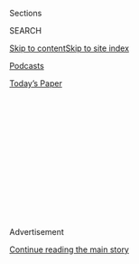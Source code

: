 <div id="app">

<div>

<div>

<div>

<div class="NYTAppHideMasthead css-1q2w90k e1suatyy0">

<div class="section css-ui9rw0 e1suatyy2">

<div class="css-eph4ug er09x8g0">

<div class="css-6n7j50">

</div>

<span class="css-1dv1kvn">Sections</span>

<div class="css-10488qs">

<span class="css-1dv1kvn">SEARCH</span>

</div>

[Skip to content](#site-content)[Skip to site
index](#site-index)

</div>

<div id="masthead-section-label" class="css-1wr3we4 eaxe0e00">

[Podcasts](https://www.nytimes.com/spotlight/podcasts)

</div>

<div class="css-10698na e1huz5gh0">

</div>

</div>

<div id="masthead-bar-one" class="section hasLinks css-15hmgas e1csuq9d3">

<div class="css-uqyvli e1csuq9d0">

</div>

<div class="css-1uqjmks e1csuq9d1">

</div>

<div class="css-9e9ivx">

[](https://myaccount.nytimes.com/auth/login?response_type=cookie&client_id=vi)

</div>

<div class="css-1bvtpon e1csuq9d2">

[Today’s
Paper](https://www.nytimes.com/section/todayspaper)

</div>

</div>

</div>

</div>

<div data-aria-hidden="false">

<div id="site-content" data-role="main">

<div>

<div class="css-1aor85t" style="opacity:0.000000001;z-index:-1;visibility:hidden">

<div class="css-1hqnpie">

<div class="css-epjblv">

<span class="css-17xtcya">[Podcasts](/spotlight/podcasts)</span><span class="css-x15j1o">|</span><span class="css-fwqvlz">Ziwe
May Destroy
Hamilton</span>

</div>

<div class="css-k008qs">

<div class="css-1iwv8en">

<span class="css-18z7m18"></span>

<div>

</div>

</div>

<span class="css-1n6z4y">https://nyti.ms/2OSCYee</span>

<div class="css-1705lsu">

<div class="css-4xjgmj">

<div class="css-4skfbu" data-role="toolbar" data-aria-label="Social Media Share buttons, Save button, and Comments Panel with current comment count" data-testid="share-tools">

  - 
  - 
  - 
  - 
    
    <div class="css-6n7j50">
    
    </div>

  - 

</div>

</div>

</div>

</div>

</div>

</div>

<div id="NYT_TOP_BANNER_REGION" class="css-13pd83m">

</div>

<div id="top-wrapper" class="css-1sy8kpn">

<div id="top-slug" class="css-l9onyx">

Advertisement

</div>

[Continue reading the main
story](#after-top)

<div class="ad top-wrapper" style="text-align:center;height:100%;display:block;min-height:250px">

<div id="top" class="place-ad" data-position="top" data-size-key="top">

</div>

</div>

<div id="after-top">

</div>

</div>

<div>

<div class="css-1g7y0i5 e1drnplw0">

<div class="css-1ceswkc e1drnplw1">

</div>

<div class="css-f2fzwx e1drnplw2">

<div data-aria-labelledby="modal-title" data-role="region">

<div id="modal-title" class="css-mln36k">

transcript

</div>

<div class="css-pbq7ev">

</div>

<span>Back to Still Processing</span>

<div class="css-f6lhej">

<div class="css-1ialerq">

<div class="css-1701swk">

bars

</div>

<div>

<div class="css-1t7yl1y">

0:00/38:10

</div>

<div class="css-og85jy">

\-38:10

</div>

</div>

</div>

</div>

<div class="css-15fbio0">

<div class="css-1p4nyns">

transcript

## Ziwe May Destroy Hamilton

### Hosted by Wesley Morris and Jenna Wortham. Produced by Hans Buetow.

#### Welcome to the Age of Discomfort

Thursday, July 23rd, 2020

</div>

  - wesley morris  
    We are rolling.

  - jenna wortham  
    I’m so ready. Yo, put me in the cabinet battle. I’m ready. We got
    things to discuss.

  - \[music\]

  - wesley morris  
    Well, we should talk about how you were blowing up my phone last
    night.

  - jenna wortham  
    OK, I’m starting this thing later than I planned because I watched
    the sunset, and I made dinner, and I’m already a little bit
    embarrassed. Who is this Negro in colonial get-up?

  - archived recording (leslie odom jr)  
    I’m the damn fool that shot him.

\[music - kindness, world restart\]

wesley morris

I’m Wesley Morris.

jenna wortham

And I’m Jenna Wortham. We are two culture writers for The New York
Times, and I decided to watch “Hamilton,” of course. I’ve successfully
blocked out so much around “Hamilton,” there’s a Hamilton-shaped hole in
my brain, and I’m fine with it. But Disney+ put the production on its
streaming service a few weeks ago. I felt like the internet was talking
about it. I didn’t know exactly what people were referencing. I had to
take the bait, and that’s what we did.

wesley morris

So I mean, let’s just talk about those texts you sent me and what you
saw.

jenna wortham

OK.

\[music\]

  - archived recording (chorus)  
    1, 2, 3, 4, 5, 6, 7, 8, 9.

wesley morris

Let’s go. Text number one, “Wait — ”

jenna wortham

Oh, god.

wesley morris

” — why are people clapping so much for George III?” Text number two,
“How did anyone watch this without a phone to Google shit?”

jenna wortham

Who is George III? I’m like, who —

wesley morris

(LAGUHS)

jenna wortham

— who dis? I was like, why are y’all so excited for this man? Who is
this man? What has he done or not done to us? I really was confused, and
so I had to pause. I had to look some things up.

wesley morris

(LAUGHS) Text number three, “June 2016, dot, dot, dot, those innocent
creatures.”

jenna wortham

It was a different time. It was a different time,

wesley morris

Text number five is just a parenthetical that is obviously a lie. ”(I
won’t do this all night. I promise. But I have to a little.)” Lies, damn
lies.

Number 12. All caps, “NO, OH, WHITE GLOVES.”

jenna wortham

Wesley, you’re forgetting the voice notes that I — I had to stop typing
and start sending you voice notes, because I was losing my ability to
type clearly.

  - jenna wortham  
    Sir, wait, this Thomas Jefferson dance, why didn’t we see this
    together in person? I would have died. I can’t believe you went to
    see this without me. I don’t forgive you. I don’t forgive you.

jenna wortham

I feel that so hard, I put that in our Slack this morning. I will never
forgive you for seeing this without me\! And then I got self-conscious
about sending you so many messages, so I — I reeled it in.

wesley morris

You don’t ever have to keep yourself self-conscious about sending
messages to me. Anyway, white gloves.

  - archived recording (daveed diggs)  
    So what did I miss?

jenna wortham

Yo, my G, it’s not just that Thomas Jefferson comes out and starts
shuckin’ and jivin’, played by Daveed Diggs, who is so incandescent in
this role, like lit from within.

  - archived recording (daveed diggs)  
    I guess I basically missed the late ‘80s. I traveled the wide, wide
    world and came back to this.

jenna wortham

But Thomas Jefferson’s back from France talking about, what did I miss
out here, doing this little kicky dance\! And then in the background,
all the dancers, who are Black and beautiful, have on white gloves. I
was like, Wesley, we already saw “Get Out.” We saw “Us” together. What
horror show is this? I was like, oh my god, why weren’t we in this
together? My hands would have been digging into your thighs, and I would
have been crying with tears. Like, what out of body transportation
experience is this? And everybody in the audience is going wild.

  - archived recording (daveed diggs)  
    What did I miss?

wesley morris

The first time I saw it, it was just mayhem in the audience.

jenna wortham

My god, I bet.

wesley morris

It was like the late summer of 2015. So I don’t know how long — the show
had barely been opened.

jenna wortham

It just had — yeah, it had just opened.

wesley morris

And it was like — I mean, I don’t even know what to say. It was just
electric. It was like after every song, people were losing their minds.
I think in 2015, the thing that was so exciting about “Hamilton” was its
mere existence. I mean, it wasn’t just white people who had taken out
their bowls and spoons and were ready to eat some, you know, non-white
people on Broadway. It was young, Black, and Latino people, who were
just dying to maybe be able to see this thing appear on a Broadway
stage. You definitely felt that something rare was happening. There was
a real belief, and it was symbolized by the Obamas and Marian Robinson
being in the White House together. And not just that, but you had Eric
Holder.

jenna wortham

Right.

wesley morris

This was about non-white people being in the government, right?

jenna wortham

Yes, yes, I understand. I can see that.

wesley morris

There is a real mirror between the presidential administration of 2015
and the goings-on in this new country being formed at the end of the
18th century.

jenna wortham

But, Wesley, I’m really curious to hear your perspective, too. Because
in my recollection, there were some academics who were coming out, and
there was definitely a little bit of discomfort around the way
“Hamilton” was treating history. And what does it mean to put Black
people into colonial get-up and also say, what does it mean to have
Thomas Jefferson played by a Black person, who’s talking around slavery
and not really about slavery, but all this wealth that it creates within
the play? What’s your sense?

wesley morris

Well, I mean, here’s what I would say. I’d say at the time, criticisms
began, and where they were most robust in 2015, were entirely — almost
entirely around the question of the depiction of the history. And what
the show was responsible for perpetuating or not addressing with respect
to Alexander “Hamilton,” and Thomas Jefferson, and Hercules Mulligan,
and Aaron Burr, and George Washington, and, and, and, and, and. These
were actual legitimate criticisms of Ron Chernow’s book, which came out
in 2004, and is the source material that Lin-Manuel Miranda used when he
was writing “Hamilton.” But those criticisms were very apparent during
the original run of the show. The thing was that there were a lot of
people who were like, shhhh —

jenna wortham

Yes, yes.

wesley morris

— just shh, shh, shh\!

jenna wortham

I remember this.

wesley morris

“Stop it, stop it\! We’ve got this nice thing, and you cannot take it
from us. Just stop it.”

jenna wortham

Right.

wesley morris

“He just got to Broadway, y’all. Just let him win his Tonys, and then we
will have this fight.”

jenna wortham

Have those conversations over there.

wesley morris

Yeah. But even in 2015, it was a little uncomfortable, sitting there
watching, knowing what you were watching in some ways, that you had
these white men being played by these non-white people.

jenna wortham

And frankly, “Hamilton” really pushes you to grapple with the idea that
the white gaze ain’t always the only gaze that can be problematic,
right? Like, Black people, brown people, other kinds of people can have
problematic gazes. But that’s not a conversation we were comfortable
having I would say five years ago. It’s a conversation we struggle with.
We still struggle with it.

wesley morris

Still struggling.

jenna wortham

Still struggling. I mean, a big part of that is what you were alluding
to earlier, right? Like, nobody wants to be the person coming after all
these successful Black and brown men. And it gets really complicated to
talk about how Black people can be anti-Black as well. Hello, Kanye?
We’re still starting to have that conversation. It’s not easy.

wesley morris

Yeah, yeah.

jenna wortham

Right?

wesley morris

Yeah, yeah, yeah.

jenna wortham

And that’s something that we really — we really don’t like talking
about.

wesley morris

Yup.

jenna wortham

At all.

wesley morris

Nope.

jenna wortham

Anyone who’s not, quote, the majority, so rarely gets these
opportunities. Like, it doesn’t feel right to poke holes in it or pull
the rug underneath them. But that’s where we’re at also right now.

wesley morris

So I think that what you’re identifying, though, is a major shift,
right?

jenna wortham

Mm-hmm.

wesley morris

There has been a shift in the culture between 2015 —

jenna wortham

Yes.

wesley morris

— and 2020. In 2015, our cultural priorities were really about being
seen. “I can’t believe that this person looks like me. I am so happy to
see a person who looks like me. Looks like me, looks like me, looks like
me.”

jenna wortham

Right, right, right.

wesley morris

I think during the Obama era, it was about being seen. And I think in
the Trump era, it is about being heard.

jenna wortham

Mm-hmm.

wesley morris

And in the same way that it was right on time in 2015, it is right on
time for 2020.

jenna wortham

I think the conversation in 2020 looks so different because the stakes
feel lower. “Hamilton’s” already had its success. There’s no way to dim
the star shine of “Hamilton” anymore. It had its run. People were
tweeting things like, it’s problematic to glorify Hamilton, Washington,
Jefferson, and Madison. People were tweeting, there is a total erasure
of slavery in this show. Given every single thing that’s happening right
now, are you really going to not say what you really think about
“Hamilton?” Is that where you draw the line? No, all bets are off. And
so I think “Hamilton” bears the brunt of that. And rightfully so.

wesley morris

These aren’t just any old white men, right? These are men whose statues
are in the middle of being defaced, torn down, debated about whether
they should have ever gone up in the first place. Like, what are we
honoring when we honor these men? And here is a show that essentially is
being peopled by the people who oppressed them, more or less. And I
think not only do we get to watch and celebrate this thing that on many
levels is fun, I think we also have to sit in the discomfort, if you
were a person who championed this thing five years ago, what it means to
sit in the discomfort now.

jenna wortham

Yes, yes.

wesley morris

And the discomfort of being made to see something that you just couldn’t
see before, not necessarily because you didn’t want to see it, but
because the time wasn’t right for you to see it, or no one had
sufficiently forced you to look at what you were enjoying so much.

jenna wortham

Mm-hmm.

wesley morris

But if we’re talking about reckonings and topplings, I think there is a
deeper part of that which entails us as people who listen, and read, and
watch, and visit, and attend, and write to think about our relationship
to some of these problems, too. I mean, I’m down for discomfort. I’m
down to not feel stable. Because we shouldn’t be right now. That’s not
what this moment is actually about.

\[music\]

wesley morris

Jenna.

jenna wortham

Yes.

wesley morris

I’m an American. I live with discomfort all the time.

jenna wortham

Mm.

wesley morris

I’m aware, for instance, that when I wake up in the morning, I have
awoken on somebody else’s land.

jenna wortham

Yes, in fact, the land of the Canarsie and the Munsee Lenape, which I
love this app called Native Land. You can plug into any address anywhere
in the world, and it will tell you who the original stewards of the land
are, and it really has been opening my eyes to just the hidden
indigeneity that’s all around us.

wesley morris

That is a great app.

jenna wortham

Mm-hmm.

wesley morris

And so I’m also aware that I am a traceable descendant of enslaved
people. And that leads into a pretty natural awareness of all kinds of
other things. Like, who is making my food? Who is growing the food? Who
is slaughtering the animals that I’m going to eat as a non-vegeterian,
you know? I just go through life assuming that there is discomfort out
there, and that it’s built into all aspects of living in the 21st
century. And I’m comfortable with that discomfort. And not the sort of
discomfort that a person like Robin DiAngelo is trying to get people to
feel. Robin DiAngelo is, of course, the author of the best selling again
book, “White Fragility.” I just find that project nauseating. It’s like
she is telling white people, “Don’t talk, shut up. Things are too racist
for you to speak, and you are the source of the racism. And you can’t
say anything about racism, either, because Black people will not like
you. They will not be able to handle it.” I don’t like her pitching
white people into that place of discomfort, because what she is offering
as discomfort for her white readership is really work for me and you.

jenna wortham

Absolutely.

wesley morris

Right? Also, I’m not getting a paycheck to do that work that she’s
setting me up to do. I don’t know about you.

jenna wortham

I mean, it’s one thing to sit in a realm of discomfort. Like a lot of my
talk therapy practice is rooted in this idea of what we do and don’t
face, and then the childhood roots behind that. And so there’s a lot of
discussion of sitting with the discomfort and looking at it, and being
willing to tangle with it, and then try to root out what are the
feelings, what are they masking, why do I feel so uncomfortable, and
then what am I going to do about it? There’s a type of, I think, passive
discomfort that you’re talking about versus something that is actually
quite an active, emotional, psychological, intellectual state.

wesley morris

I’m here for a little discomfort. I’m used to feeling uncomfortable. I’m
used to having discomfort induced in me.

jenna wortham

Yes.

wesley morris

And that is part of the pleasure of watching this show “Baited” that you
got me to watch, this show by Ziwe, Ziwe Fumudoh is the comedian who
goes by the first name Ziwe on the show, which is now an Instagram Live
experience between her and her white guests.

  - archived recording (ziwe fumudoh)  
    Hi.

  - archived recording (woman)  
    Hi.

  - archived recording (ziwe fumudoh)  
    How are you doing?

  - archived recording (woman)  
    Honestly, I’m really nervous.

  - archived recording (ziwe fumudoh)  
    You’re really nervous?

  - archived recording (woman)  
    Yeah.

  - archived recording (ziwe fumudoh)  
    On a scale of Black person minding their business in their house to
    Black person minding their business at the movie theater, how
    nervous are you?

  - archived recording (woman)  
    Like a zero. Like, cannot compute that. So it’s not registering on
    that scale for sure.

jenna wortham

It’s worth noting that this project of Ziwe’s has been going on for some
time. She had this show on YouTube, and then it transitioned to
Instagram Live. And historically, the types of people she brings on the
show are friends, other stand-up comedians, colleagues, who I think she
feels haven’t really thought out their relationship to their own
whiteness, or their relationship to identity, and the various
intersections of their identity. There’s a really hilarious convo, which
you can put in the show notes. She interviews a white cis gay male
colleague of hers, who keeps insisting that because he’s gay he
understands what it means to be marginalized. More recently on her
Instagram Lives, Ziwe’s been inviting white people onto the show who
have had some sort of embarrassingly public moment dealing with race. So
not just her immediate circle, but people who’ve so-called been canceled
via Twitter. So the, I guess author, social media scam artist Caroline
Calloway, and then Alison Roman, who is a chef, and a cookbook author,
and a columnist for The New York Times. And she just wants to get white
people who’ve had some sort of social media kerfuffle on the show. But
it seems like the kinds of people who say yes are the kinds of people
who feel like going on that show is doing the work.

  - archived recording (caroline calloway)  
    This is a really stressful time for Black people, and I’m really
    glad that you can have this emotional rest by having me on the show.

  - archived recording (ziwe fumudoh)  
    Totally. And when you say Black people, do you capitalize the B?

  - archived recording (caroline calloway)  
    Absolutely, because otherwise it’s a color.

  - archived recording (ziwe fumudoh)  
    Performative. Now, first question for you Caroline is, I saw — I
    watched your Cambridge Union interview today, and you said that,
    famously, you discovered racism in 2018. What were you doing for the
    first 25 years of your life?

jenna wortham

I don’t think Ziwe’s calling anybody a racist, but I think she’s
acknowledging that if you are a person, especially a white person and
you grew up in America, it is very difficult to unlearn the ways in
which you have been prioritized, and privileged, and given advantages,
and taught to think about your relationship to every other person in
this country, you know? And I think that’s what she’s trying to tease
out in some of those similarities in the way that her white friends, and
then the white people she encounters operate.

  - archived recording (ziwe fumudoh)  
    How many Black friends do you have, Alison Roman?

  - archived recording (alison roman)  
    Do you define friend like someone who would pick me up from the
    airport, or like people I follow or people that I know? Because I
    have like, I would say, four to five Black friends that would pick
    me up at the airport.

  - archived recording (ziwe fumudoh)  
    Four to five? You are the third person to say they have four to five
    Black friends in the last week to me. Caroline Callaway, Nick
    Ciarelli, and yourself.

  - archived recording (alison roman)  
    Oh.

  - archived recording (ziwe fumudoh)  
    That’s an interesting statistic.

  - archived recording (alison roman)  
    I actually didn’t see that part of them. I mean, yeah, in the grand
    total of actual friends I have that would pick me up at the airport
    is probably like 12 to 13.

jenna wortham

The joke becomes in the repetition that no one bothers to do their
research. When you start to watch all the ways in which these white
women mostly think they’re doing themselves a favor, right, by going on
Ziwe’s show. But then they’re all being — they’ve done no research.
They’re just popping in to say hey, and are totally unprepared and
totally disheveled. And just imagine if you or I showed up for any kind
of interview, or went on Anderson Cooper, and didn’t know who he was. Or
imagine going on Jimmy Fallon, and thinking it was Jimmy Kimmel, right?
It just starts to become in itself this larger arc of the way whiteness
is allowed to function. And when you start to interrogate the larger
questions about why these women continue to treat Ziwe this way, it’s
sinister. It’s “Get Out” Part 3.

wesley morris

And these aren’t like an obviously racist cop or Jeff Sessions. This is
the racism that regular people feel on a daily basis, right?

jenna wortham

Yes, yes.

wesley morris

This is the racism of social intimacy or social acquaintance, and how do
those people who practice that kind of ambient racism, institutional
racism, who benefit from it, how do they respond when asked, how many
Black authors have you read? How many Black people do you know?

  - archived recording (ziwe fumudoh)  
    Now, what do you qualitatively like about Black people?

  - archived recording (alison roman)  
    Qualitatively that —
    
    I mean, I can say what I like qualitatively about my Black friends,
    or you mean generally speaking?

  - archived recording (ziwe fumudoh)  
    However you interpret the question.

  - archived recording (alison roman)  
    Qualitatively, I love that their food almost always tastes better
    than mine.

  - archived recording (ziwe fumudoh)  
    OK, we’re gonna stop you right there.

  - archived recording (alison roman)  
    They’re way better dancers.

  - archived recording (ziwe fumudoh)  
    I’ll stop you right there.

  - archived recording (alison roman)  
    OK.

  - archived recording (ziwe fumudoh)  
    We’re gonna stop you — I’m doing you a favor (LAUGHS). OK?

wesley morris

But I would love — and part of the reason that I’m interested in this
project is because I would like to see it evolve into an actual
discourse and not a performance, right?

jenna wortham

Yes, absolutely. I think at the beginning of the Instagram Lives, what
was entertaining was, it almost started to feel like an exploration of a
kink, of like a humiliation, submissive, kind of B.D.S.M. role play.

wesley morris

Welcome to racism.

jenna wortham

Welcome to racism, right? It was really fascinating. I do think that
what’s fascinating about the “Baited” series is that even though white
people are the subject, they are completely not the center. They’re not
centered as a subject. It’s like the performance of it is to allow her
Black viewers, and I would say mostly Black women who are watching the
show, to really feel validated in some ways about all the
microaggressions, and the gaslighting, and the really uncomfortable
experiences that you’ve had. You have this duplicitousness of people who
are openly saying, yes, Black Lives Matter, support Black chefs, support
Black authors, but then can’t name them when they’re asked. That’s real.
You’re playing with this outward performance and how that performance
shows up in your personal politics. That’s really interesting.

  - archived recording (ziwe fumudoh)  
    Now, I saw on your Instagram that you are promoting Black authors
    like Wesley Lowery, who wrote “They Can’t Kill Us,” and “The New Jim
    Crow” by Michelle Alexander.

  - archived recording (caroline calloway)  
    Austin Channing. Let’s fucking go\!

  - archived recording (ziwe fumudoh)  
    Totally.

  - archived recording (caroline calloway)  
    Layla Safad (sic). Let’s go\!

  - archived recording (ziwe fumudoh)  
    Exactly. Now, you’re a vociferous reader. How many of these books
    have you read?

  - archived recording (caroline calloway)  
    Honestly, of the nine books that I recommended on my Instagram, I’ve
    read four.

  - archived recording (ziwe fumudoh)  
    Wow.

  - archived recording (caroline calloway)  
    But I’ve ordered the other five from Black book shops, so I would
    like my ally cookie now.

  - archived recording (ziwe fumudoh)  
    There are no cookies in this game.

jenna wortham

I think there’s something really profound about it happening on
Instagram as well, which is a space where so much of those performances
are also happening right now, and this feeling of fatigue around, stop
telling me my life matters, and tell me what you’re doing about it, and
what are we actually going to do about it besides talk about it? How
does what you share online show up in your offline life? And I think
there is this kind of —

wesley morris

That’s —

jenna wortham

It’s very conscious, and very in the air, and it’s also very
subconscious, too, because my discomfort in watching the show is not
about my relationship to race and to whiteness in the way of the guests,
right? But it’s about, what does it mean for me to be participating in
these types of evisceration. That’s what makes me uncomfortable. And I
really value that. I really value that. Because I’m not someone who
loves a pile-on. That’s not my Twitter M.O. or Instagram M.O., and yet
here I am, every Thursday at 8.

wesley morris

Yeah, yeah, yeah, yeah. So, Jenna, we’re talking about another form of
discomfort that’s different from the “Hamilton” discomfort of realizing
that a thing that you love has a lot of problems in it.

jenna wortham

Mm-hmm.

wesley morris

I mean, we’re talking about Ziwe Fumudoh’s project, but I’m also
thinking about “I May Destroy You,” this show that H.B.O. is putting on
from England. And it’s been conceived by and stars Michaela Coel, who is
an indescribably chameleonic performer, and a very astute observer of
human relationships and micro-everything.

jenna wortham

Yes.

wesley morris

Like micro-reactions, micro-emotions, micro-shifts in interpersonal
dynamics, the micro-shifts in time, and space, and memory. She’s so
smart about these small things that escape the notice of so many
creators. I mean, this show, which is essentially about what happens to
this woman who Michaela Coel is playing, her name is Arabella. And she
has been sexually assaulted more than one time. And you are trying to
figure out what happened to her.

  - archived recording (woman)  
    And the assault you recall?

  - archived recording (michaela coel)  
    The thing in my head?

  - archived recording (woman)  
    Yes.

  - archived recording (michaela coel)  
    Yeah, I wouldn’t — because now you’re calling it something that I
    never — I never said that.

  - archived recording (woman)  
    Do you see anyone else?

  - archived recording (michaela coel)  
    Where?

  - archived recording (woman)  
    In this memory.

  - archived recording (michaela coel)  
    You can’t call it a memory.

  - archived recording (woman)  
    OK, other than the man in the —

  - archived recording (michaela coel)  
    In my head. He may not even be real, because I’m the person that can
    actually see it, and I’m not sure, so I should probably pay
    attention to that.

wesley morris

And one of my favorite things about this show is that it manages to
feature discomfort working simultaneously on several different levels.

jenna wortham

Mm-hmm.

wesley morris

I’m thinking specifically about episode 6, which is essentially a
flashback episode. And all the main characters are younger versions of
themselves, and they’re being played by different actors, kids. And they
are in the middle of sleuthing an alleged sexual assault that’s occurred
among them. And they’re standing in the courtyard, the playground,
having this conversation about what they think happened or will happen
to one of them, while in the background there is a girl being beaten up.
She’s just being rolled on by these other kids, and none of these
characters in the foreground, these characters that we have been
watching for five previous episodes as adults, are noticing anything
happening behind them. They do not hear, notice, see anything happening
to this girl who’s on the ground.

jenna wortham

Who’s also Black.

wesley morris

Getting the — who’s also Black, getting the life kicked out of her. And
this search for justice in this one situation, meanwhile there is
actually something —

jenna wortham

Right, right.

wesley morris

— demonstrably something happening behind these kids, and they don’t
care about it at all. They don’t even see it.

jenna wortham

Yeah, the way that scene is working is, obviously it’s a metaphor, but
it’s a metaphor for the state of Black women in general all around the
world. We are at a moment where we’re witnessing collectively the way
the world will rally around the murder of George Floyd but not Breonna
Taylor, right? The way the world pays attention to what happens to cis
Black folks and not Black trans folks. I mean, there’s all of this
nuance that feels inconvenient and difficult to discuss, that that
episode is perfectly encapsulating by what’s happening in the foreground
and what’s happening in the background when it comes to side by side
assaults, and side by side attention, and side by side caretaking.

wesley morris

It’s just interesting that these things are coming from — are being told
by starring, driven by Black women. And like a group, by the way, that
has never been given its comedic due.

jenna wortham

Well, they’re all practicing comedians. These are all women who have
been working through storytelling in very different ways over a number
of years, and there’s just this really divine timing of all of these
timelines converging at the same time. You have all these entities
touching on the neglect of the condition of Black women around the
world, from all these different intersections. And the way it’s
surfacing right now, to tell this collective, untold really gruesome
story about even while we’re in a global reckoning around racism, that
misogyny still exists. I mean, it’s really fascinating. But like
anything else worth reckoning with in this country, it’s in plain sight.
You just have to be willing to look. No one’s going to spell it out for
you.

wesley morris

I think that is one of the things about culture in this moment is that
we’ve been doing it wrong all this time. We’ve been looking for biopics
and stories about American heroes.

jenna wortham

Right.

wesley morris

We have never really focused on actual Black life in this country.

jenna wortham

Oof. Go ahead.

wesley morris

Never really focused on it. It’s always people you would put on a
pedestal, which is great. But I’m more interested in the people who
would go stand in front of the pedestals and go look at these Harriet
Tubmans, or Sojourner Truths, and Martin Luther Kings, and John Lewises.
That’s what I want to see. We just had a conversation last week about
the exploitation of Aunt Jemima, her creation, proliferation, none of
the women who played her had any control over how her image was used,
how their images were used in the world. And this, to me, seems like a
new frontier, where these women have been the face of a particular kind
of either entertainment, or comfort, or servitude, are now not
interested in serving anybody but themselves.

jenna wortham

Yes.

wesley morris

That’s never happened before in mass entertainment. I mean, in
literature there’s a long history of it, but never anywhere else, with
respect to TV and movies. And I can’t believe that in this moment right
now, when we are talking about Black life mattering and statues, that we
have very little examples of Black life as it is actually lived by
particularly Black women, you have these shows that are really
interested in the psychologies and states of mind of Black women. And
the thing that I’m realizing in this moment is that the harder work, the
more uncomfortable work to be done is to start looking at the discomfort
in your own home, not the people who live next door. And I feel like
that’s what’s happening with “Hamilton,” with this reexamination of
what’s happening with “Hamilton” now versus what was happening in 2015
and ‘16. Like, we were happy to have a nice house in the neighborhood.
I’m not going to sit here and interrogate that. But thinking about
what is happening in your own house for Michaela Coel and to some extent
with Ziwe, there is this interest in and a willingness to confront the
idea that our problems are not entirely to do with white people.
Sometimes they’re just human problems that have to do with us, each
other. And we’ve been focused on the neighbors, and I’ve been finding it
really, really thrilling to watch art by people who are focused on the
house, their own house.

jenna wortham

Mm.

wesley morris

And the power of that work is that it is not about making anybody feel
good or feel comfortable. It’s about destabilizing us enough so that we
can sit with what we couldn’t previously see, or what we had denied, to
sit with the actual discomfort of if not our behavior, then the behavior
around us, our choices around us that we just sort of — just kind of
ignored. It’s destabilizing. And I appreciate, admire, and would love
more of that destabilization. Because it’s about changing things and
shaking them up. And so I don’t know, like where — what do we do with
this discomfort, right? We can’t sit in it forever the way the white
fragilicist would want us to.

jenna wortham

OK, but that white fragilicist, which I love that phrase, aside, why
not? These are issues that we have spent centuries mired in, and we’ve
only spent about half that time with the freedom to actually start to
process it or do anything with it. I mean, it is not an understatement
to say that most people right now are really concerned with the basic
tenants of survival. And so even having the luxury to start to grapple
with what is so uncomfortable in these spaces, and within our own
communities and the way we focus on some things and avert our eyes from
others, like the scene you point out in “I May Destroy You,” I mean,
these are not easy issues. And the process to face them is not going to
be easy, either. My therapist is really an advocate of trying to think
through why some things feel intolerable, why some things feel
insurmountable. And when you avoid something, that is a huge red flag
that you need to pay attention to it. And so I think being able to
tolerate the discomfort, even noticing it is actually the first step to
changing it. I like the discomfort. I mean, I really enjoyed the
discomfort of 2 and 1/2 hours of “Hamilton.” OK, I fast forwarded
through some of it, I’m not going to lie. But I enjoyed really tangling
with why I felt so uncomfortable. And the reason it was exciting is
because I had the tools, and I had the language to really talk to
myself, I guess, about it, and then come and talk to you about it.
Because I want to think about why I feel uncomfortable when a group of
young Black kids are ignoring someone getting beaten up behind them,
even as they’re trying exonerate someone else. Why do I feel weird when
I’m watching Ziwe basically roast white people over the internet’s fire?
That’s the work. That is actually the work that ends up getting us
somewhere different.

\[music - kindness, world restart\]

wesley morris

That’s our show. And the reason I sound sad to say that is because we’re
taking time. We’re taking some time. We don’t really know how long. It
won’t be like before, though, where it’s like we’re gone for a year and
nobody knows where we went. Anyway, as usual, “Still Processing” is a
product of The New York Times.

jenna wortham

It was recorded safely and remotely in our living rooms.

wesley morris

I don’t know about safely, but definitely remotely. (LAUGHS)

jenna wortham

What is going on today over there?

wesley morris

I mean, I had to turn the A.C. off. Hans Buetow as always is our
producer.

jenna wortham

Our editors are Sarah Sarasohn, Sasha Weiss, Wendy Dorr, and Lisa Tobin.

wesley morris

Our engineer is Jake Gorski.

jenna wortham

Our theme music is by Kindness. It is called “World Restart” from the
album “Otherness.”

wesley morris

And you can find all our other old episodes and everything else we’ve
ever done in our whole lives, except — just old episodes, at
nytimes.com/stillprocessing.

jenna wortham

See you soon. Bye.

wesley morris

But not soon enough, you guys, though really, honestly. I’m sad, Jenna.

jenna wortham

It’s OK, baby. Come over and barbecue. It’ll be all right. Bring your
mask.

wesley morris

Oh, yeah. I’ll bring a mask and barbecue. That’s
right.

</div>

</div>

</div>

</div>

<div style="position:absolute;width:0;height:0;visibility:hidden;display:none">

</div>

<div style="width:100%">

<div class="css-18qqsen e1eullfg0" style="background-image:url(https://static01.nyt.com/images/2019/09/15/podcasts/still-processing-album-art-2/still-processing-album-art-2-videoFifteenBySeven2610-v2.png)">

<div class="css-1hmsypo e1eullfg2">

<div class="css-131hid3 e1eullfg3">

<div class="css-1uhi299 e1eullfg1">

</div>

<div class="css-1tloyb6">

<div class="css-1kltdsh ehra6vc0">

[<span class="css-1f76qa2">![Still Processing
logo](https://static01.nyt.com/images/2019/09/15/podcasts/still-processing-album-art-2/still-processing-album-art-2-square320.jpg)<span>Still
Processing</span></span>](https://www.nytimes.com/column/still-processing-podcast)<span class="css-1lhttlg ehra6vc1"><span class="css-sj5ozi ehra6vc2">Subscribe:</span></span>

  - [Apple Podcasts](https://itunes.apple.com/us/podcast/id1151436460)
  - [Google
    Podcasts](https://www.google.com/podcasts?feed=aHR0cHM6Ly9yc3MuYXJ0MTkuY29tL255dC1zdGlsbC1wcm9jZXNzaW5n)

</div>

</div>

<div class="css-1r0dpua e1eullfg4">

<div class="css-1gu519p edye5kn0">

<div>

# Ziwe May Destroy Hamilton

## Welcome to the Age of Discomfort

</div>

<span class="css-lsnb14 edye5kn4">Hosted by Wesley Morris and Jenna
Wortham. Produced by Hans Buetow.</span>

<div class="css-1vd84sn">

<span class="css-16bt4xd">Transcript</span>

</div>

</div>

<div class="css-1g7y0i5 e1drnplw0">

<div class="css-1ceswkc e1drnplw1">

</div>

<div class="css-f2fzwx e1drnplw2">

<div data-aria-labelledby="modal-title" data-role="region">

<div id="modal-title" class="css-mln36k">

transcript

</div>

<div class="css-pbq7ev">

</div>

<span>Back to Still Processing</span>

<div class="css-f6lhej">

<div class="css-1ialerq">

<div class="css-1701swk">

bars

</div>

<div>

<div class="css-1t7yl1y">

0:00/38:10

</div>

<div class="css-og85jy">

\-0:00

</div>

</div>

</div>

</div>

<div class="css-15fbio0">

<div class="css-1p4nyns">

transcript

## Ziwe May Destroy Hamilton

### Hosted by Wesley Morris and Jenna Wortham. Produced by Hans Buetow.

#### Welcome to the Age of Discomfort

Thursday, July 23rd, 2020

</div>

  - wesley morris  
    We are rolling.

  - jenna wortham  
    I’m so ready. Yo, put me in the cabinet battle. I’m ready. We got
    things to discuss.

  - \[music\]

  - wesley morris  
    Well, we should talk about how you were blowing up my phone last
    night.

  - jenna wortham  
    OK, I’m starting this thing later than I planned because I watched
    the sunset, and I made dinner, and I’m already a little bit
    embarrassed. Who is this Negro in colonial get-up?

  - archived recording (leslie odom jr)  
    I’m the damn fool that shot him.

\[music - kindness, world restart\]

wesley morris

I’m Wesley Morris.

jenna wortham

And I’m Jenna Wortham. We are two culture writers for The New York
Times, and I decided to watch “Hamilton,” of course. I’ve successfully
blocked out so much around “Hamilton,” there’s a Hamilton-shaped hole in
my brain, and I’m fine with it. But Disney+ put the production on its
streaming service a few weeks ago. I felt like the internet was talking
about it. I didn’t know exactly what people were referencing. I had to
take the bait, and that’s what we did.

wesley morris

So I mean, let’s just talk about those texts you sent me and what you
saw.

jenna wortham

OK.

\[music\]

  - archived recording (chorus)  
    1, 2, 3, 4, 5, 6, 7, 8, 9.

wesley morris

Let’s go. Text number one, “Wait — ”

jenna wortham

Oh, god.

wesley morris

” — why are people clapping so much for George III?” Text number two,
“How did anyone watch this without a phone to Google shit?”

jenna wortham

Who is George III? I’m like, who —

wesley morris

(LAGUHS)

jenna wortham

— who dis? I was like, why are y’all so excited for this man? Who is
this man? What has he done or not done to us? I really was confused, and
so I had to pause. I had to look some things up.

wesley morris

(LAUGHS) Text number three, “June 2016, dot, dot, dot, those innocent
creatures.”

jenna wortham

It was a different time. It was a different time,

wesley morris

Text number five is just a parenthetical that is obviously a lie. ”(I
won’t do this all night. I promise. But I have to a little.)” Lies, damn
lies.

Number 12. All caps, “NO, OH, WHITE GLOVES.”

jenna wortham

Wesley, you’re forgetting the voice notes that I — I had to stop typing
and start sending you voice notes, because I was losing my ability to
type clearly.

  - jenna wortham  
    Sir, wait, this Thomas Jefferson dance, why didn’t we see this
    together in person? I would have died. I can’t believe you went to
    see this without me. I don’t forgive you. I don’t forgive you.

jenna wortham

I feel that so hard, I put that in our Slack this morning. I will never
forgive you for seeing this without me\! And then I got self-conscious
about sending you so many messages, so I — I reeled it in.

wesley morris

You don’t ever have to keep yourself self-conscious about sending
messages to me. Anyway, white gloves.

  - archived recording (daveed diggs)  
    So what did I miss?

jenna wortham

Yo, my G, it’s not just that Thomas Jefferson comes out and starts
shuckin’ and jivin’, played by Daveed Diggs, who is so incandescent in
this role, like lit from within.

  - archived recording (daveed diggs)  
    I guess I basically missed the late ‘80s. I traveled the wide, wide
    world and came back to this.

jenna wortham

But Thomas Jefferson’s back from France talking about, what did I miss
out here, doing this little kicky dance\! And then in the background,
all the dancers, who are Black and beautiful, have on white gloves. I
was like, Wesley, we already saw “Get Out.” We saw “Us” together. What
horror show is this? I was like, oh my god, why weren’t we in this
together? My hands would have been digging into your thighs, and I would
have been crying with tears. Like, what out of body transportation
experience is this? And everybody in the audience is going wild.

  - archived recording (daveed diggs)  
    What did I miss?

wesley morris

The first time I saw it, it was just mayhem in the audience.

jenna wortham

My god, I bet.

wesley morris

It was like the late summer of 2015. So I don’t know how long — the show
had barely been opened.

jenna wortham

It just had — yeah, it had just opened.

wesley morris

And it was like — I mean, I don’t even know what to say. It was just
electric. It was like after every song, people were losing their minds.
I think in 2015, the thing that was so exciting about “Hamilton” was its
mere existence. I mean, it wasn’t just white people who had taken out
their bowls and spoons and were ready to eat some, you know, non-white
people on Broadway. It was young, Black, and Latino people, who were
just dying to maybe be able to see this thing appear on a Broadway
stage. You definitely felt that something rare was happening. There was
a real belief, and it was symbolized by the Obamas and Marian Robinson
being in the White House together. And not just that, but you had Eric
Holder.

jenna wortham

Right.

wesley morris

This was about non-white people being in the government, right?

jenna wortham

Yes, yes, I understand. I can see that.

wesley morris

There is a real mirror between the presidential administration of 2015
and the goings-on in this new country being formed at the end of the
18th century.

jenna wortham

But, Wesley, I’m really curious to hear your perspective, too. Because
in my recollection, there were some academics who were coming out, and
there was definitely a little bit of discomfort around the way
“Hamilton” was treating history. And what does it mean to put Black
people into colonial get-up and also say, what does it mean to have
Thomas Jefferson played by a Black person, who’s talking around slavery
and not really about slavery, but all this wealth that it creates within
the play? What’s your sense?

wesley morris

Well, I mean, here’s what I would say. I’d say at the time, criticisms
began, and where they were most robust in 2015, were entirely — almost
entirely around the question of the depiction of the history. And what
the show was responsible for perpetuating or not addressing with respect
to Alexander “Hamilton,” and Thomas Jefferson, and Hercules Mulligan,
and Aaron Burr, and George Washington, and, and, and, and, and. These
were actual legitimate criticisms of Ron Chernow’s book, which came out
in 2004, and is the source material that Lin-Manuel Miranda used when he
was writing “Hamilton.” But those criticisms were very apparent during
the original run of the show. The thing was that there were a lot of
people who were like, shhhh —

jenna wortham

Yes, yes.

wesley morris

— just shh, shh, shh\!

jenna wortham

I remember this.

wesley morris

“Stop it, stop it\! We’ve got this nice thing, and you cannot take it
from us. Just stop it.”

jenna wortham

Right.

wesley morris

“He just got to Broadway, y’all. Just let him win his Tonys, and then we
will have this fight.”

jenna wortham

Have those conversations over there.

wesley morris

Yeah. But even in 2015, it was a little uncomfortable, sitting there
watching, knowing what you were watching in some ways, that you had
these white men being played by these non-white people.

jenna wortham

And frankly, “Hamilton” really pushes you to grapple with the idea that
the white gaze ain’t always the only gaze that can be problematic,
right? Like, Black people, brown people, other kinds of people can have
problematic gazes. But that’s not a conversation we were comfortable
having I would say five years ago. It’s a conversation we struggle with.
We still struggle with it.

wesley morris

Still struggling.

jenna wortham

Still struggling. I mean, a big part of that is what you were alluding
to earlier, right? Like, nobody wants to be the person coming after all
these successful Black and brown men. And it gets really complicated to
talk about how Black people can be anti-Black as well. Hello, Kanye?
We’re still starting to have that conversation. It’s not easy.

wesley morris

Yeah, yeah.

jenna wortham

Right?

wesley morris

Yeah, yeah, yeah.

jenna wortham

And that’s something that we really — we really don’t like talking
about.

wesley morris

Yup.

jenna wortham

At all.

wesley morris

Nope.

jenna wortham

Anyone who’s not, quote, the majority, so rarely gets these
opportunities. Like, it doesn’t feel right to poke holes in it or pull
the rug underneath them. But that’s where we’re at also right now.

wesley morris

So I think that what you’re identifying, though, is a major shift,
right?

jenna wortham

Mm-hmm.

wesley morris

There has been a shift in the culture between 2015 —

jenna wortham

Yes.

wesley morris

— and 2020. In 2015, our cultural priorities were really about being
seen. “I can’t believe that this person looks like me. I am so happy to
see a person who looks like me. Looks like me, looks like me, looks like
me.”

jenna wortham

Right, right, right.

wesley morris

I think during the Obama era, it was about being seen. And I think in
the Trump era, it is about being heard.

jenna wortham

Mm-hmm.

wesley morris

And in the same way that it was right on time in 2015, it is right on
time for 2020.

jenna wortham

I think the conversation in 2020 looks so different because the stakes
feel lower. “Hamilton’s” already had its success. There’s no way to dim
the star shine of “Hamilton” anymore. It had its run. People were
tweeting things like, it’s problematic to glorify Hamilton, Washington,
Jefferson, and Madison. People were tweeting, there is a total erasure
of slavery in this show. Given every single thing that’s happening right
now, are you really going to not say what you really think about
“Hamilton?” Is that where you draw the line? No, all bets are off. And
so I think “Hamilton” bears the brunt of that. And rightfully so.

wesley morris

These aren’t just any old white men, right? These are men whose statues
are in the middle of being defaced, torn down, debated about whether
they should have ever gone up in the first place. Like, what are we
honoring when we honor these men? And here is a show that essentially is
being peopled by the people who oppressed them, more or less. And I
think not only do we get to watch and celebrate this thing that on many
levels is fun, I think we also have to sit in the discomfort, if you
were a person who championed this thing five years ago, what it means to
sit in the discomfort now.

jenna wortham

Yes, yes.

wesley morris

And the discomfort of being made to see something that you just couldn’t
see before, not necessarily because you didn’t want to see it, but
because the time wasn’t right for you to see it, or no one had
sufficiently forced you to look at what you were enjoying so much.

jenna wortham

Mm-hmm.

wesley morris

But if we’re talking about reckonings and topplings, I think there is a
deeper part of that which entails us as people who listen, and read, and
watch, and visit, and attend, and write to think about our relationship
to some of these problems, too. I mean, I’m down for discomfort. I’m
down to not feel stable. Because we shouldn’t be right now. That’s not
what this moment is actually about.

\[music\]

wesley morris

Jenna.

jenna wortham

Yes.

wesley morris

I’m an American. I live with discomfort all the time.

jenna wortham

Mm.

wesley morris

I’m aware, for instance, that when I wake up in the morning, I have
awoken on somebody else’s land.

jenna wortham

Yes, in fact, the land of the Canarsie and the Munsee Lenape, which I
love this app called Native Land. You can plug into any address anywhere
in the world, and it will tell you who the original stewards of the land
are, and it really has been opening my eyes to just the hidden
indigeneity that’s all around us.

wesley morris

That is a great app.

jenna wortham

Mm-hmm.

wesley morris

And so I’m also aware that I am a traceable descendant of enslaved
people. And that leads into a pretty natural awareness of all kinds of
other things. Like, who is making my food? Who is growing the food? Who
is slaughtering the animals that I’m going to eat as a non-vegeterian,
you know? I just go through life assuming that there is discomfort out
there, and that it’s built into all aspects of living in the 21st
century. And I’m comfortable with that discomfort. And not the sort of
discomfort that a person like Robin DiAngelo is trying to get people to
feel. Robin DiAngelo is, of course, the author of the best selling again
book, “White Fragility.” I just find that project nauseating. It’s like
she is telling white people, “Don’t talk, shut up. Things are too racist
for you to speak, and you are the source of the racism. And you can’t
say anything about racism, either, because Black people will not like
you. They will not be able to handle it.” I don’t like her pitching
white people into that place of discomfort, because what she is offering
as discomfort for her white readership is really work for me and you.

jenna wortham

Absolutely.

wesley morris

Right? Also, I’m not getting a paycheck to do that work that she’s
setting me up to do. I don’t know about you.

jenna wortham

I mean, it’s one thing to sit in a realm of discomfort. Like a lot of my
talk therapy practice is rooted in this idea of what we do and don’t
face, and then the childhood roots behind that. And so there’s a lot of
discussion of sitting with the discomfort and looking at it, and being
willing to tangle with it, and then try to root out what are the
feelings, what are they masking, why do I feel so uncomfortable, and
then what am I going to do about it? There’s a type of, I think, passive
discomfort that you’re talking about versus something that is actually
quite an active, emotional, psychological, intellectual state.

wesley morris

I’m here for a little discomfort. I’m used to feeling uncomfortable. I’m
used to having discomfort induced in me.

jenna wortham

Yes.

wesley morris

And that is part of the pleasure of watching this show “Baited” that you
got me to watch, this show by Ziwe, Ziwe Fumudoh is the comedian who
goes by the first name Ziwe on the show, which is now an Instagram Live
experience between her and her white guests.

  - archived recording (ziwe fumudoh)  
    Hi.

  - archived recording (woman)  
    Hi.

  - archived recording (ziwe fumudoh)  
    How are you doing?

  - archived recording (woman)  
    Honestly, I’m really nervous.

  - archived recording (ziwe fumudoh)  
    You’re really nervous?

  - archived recording (woman)  
    Yeah.

  - archived recording (ziwe fumudoh)  
    On a scale of Black person minding their business in their house to
    Black person minding their business at the movie theater, how
    nervous are you?

  - archived recording (woman)  
    Like a zero. Like, cannot compute that. So it’s not registering on
    that scale for sure.

jenna wortham

It’s worth noting that this project of Ziwe’s has been going on for some
time. She had this show on YouTube, and then it transitioned to
Instagram Live. And historically, the types of people she brings on the
show are friends, other stand-up comedians, colleagues, who I think she
feels haven’t really thought out their relationship to their own
whiteness, or their relationship to identity, and the various
intersections of their identity. There’s a really hilarious convo, which
you can put in the show notes. She interviews a white cis gay male
colleague of hers, who keeps insisting that because he’s gay he
understands what it means to be marginalized. More recently on her
Instagram Lives, Ziwe’s been inviting white people onto the show who
have had some sort of embarrassingly public moment dealing with race. So
not just her immediate circle, but people who’ve so-called been canceled
via Twitter. So the, I guess author, social media scam artist Caroline
Calloway, and then Alison Roman, who is a chef, and a cookbook author,
and a columnist for The New York Times. And she just wants to get white
people who’ve had some sort of social media kerfuffle on the show. But
it seems like the kinds of people who say yes are the kinds of people
who feel like going on that show is doing the work.

  - archived recording (caroline calloway)  
    This is a really stressful time for Black people, and I’m really
    glad that you can have this emotional rest by having me on the show.

  - archived recording (ziwe fumudoh)  
    Totally. And when you say Black people, do you capitalize the B?

  - archived recording (caroline calloway)  
    Absolutely, because otherwise it’s a color.

  - archived recording (ziwe fumudoh)  
    Performative. Now, first question for you Caroline is, I saw — I
    watched your Cambridge Union interview today, and you said that,
    famously, you discovered racism in 2018. What were you doing for the
    first 25 years of your life?

jenna wortham

I don’t think Ziwe’s calling anybody a racist, but I think she’s
acknowledging that if you are a person, especially a white person and
you grew up in America, it is very difficult to unlearn the ways in
which you have been prioritized, and privileged, and given advantages,
and taught to think about your relationship to every other person in
this country, you know? And I think that’s what she’s trying to tease
out in some of those similarities in the way that her white friends, and
then the white people she encounters operate.

  - archived recording (ziwe fumudoh)  
    How many Black friends do you have, Alison Roman?

  - archived recording (alison roman)  
    Do you define friend like someone who would pick me up from the
    airport, or like people I follow or people that I know? Because I
    have like, I would say, four to five Black friends that would pick
    me up at the airport.

  - archived recording (ziwe fumudoh)  
    Four to five? You are the third person to say they have four to five
    Black friends in the last week to me. Caroline Callaway, Nick
    Ciarelli, and yourself.

  - archived recording (alison roman)  
    Oh.

  - archived recording (ziwe fumudoh)  
    That’s an interesting statistic.

  - archived recording (alison roman)  
    I actually didn’t see that part of them. I mean, yeah, in the grand
    total of actual friends I have that would pick me up at the airport
    is probably like 12 to 13.

jenna wortham

The joke becomes in the repetition that no one bothers to do their
research. When you start to watch all the ways in which these white
women mostly think they’re doing themselves a favor, right, by going on
Ziwe’s show. But then they’re all being — they’ve done no research.
They’re just popping in to say hey, and are totally unprepared and
totally disheveled. And just imagine if you or I showed up for any kind
of interview, or went on Anderson Cooper, and didn’t know who he was. Or
imagine going on Jimmy Fallon, and thinking it was Jimmy Kimmel, right?
It just starts to become in itself this larger arc of the way whiteness
is allowed to function. And when you start to interrogate the larger
questions about why these women continue to treat Ziwe this way, it’s
sinister. It’s “Get Out” Part 3.

wesley morris

And these aren’t like an obviously racist cop or Jeff Sessions. This is
the racism that regular people feel on a daily basis, right?

jenna wortham

Yes, yes.

wesley morris

This is the racism of social intimacy or social acquaintance, and how do
those people who practice that kind of ambient racism, institutional
racism, who benefit from it, how do they respond when asked, how many
Black authors have you read? How many Black people do you know?

  - archived recording (ziwe fumudoh)  
    Now, what do you qualitatively like about Black people?

  - archived recording (alison roman)  
    Qualitatively that —
    
    I mean, I can say what I like qualitatively about my Black friends,
    or you mean generally speaking?

  - archived recording (ziwe fumudoh)  
    However you interpret the question.

  - archived recording (alison roman)  
    Qualitatively, I love that their food almost always tastes better
    than mine.

  - archived recording (ziwe fumudoh)  
    OK, we’re gonna stop you right there.

  - archived recording (alison roman)  
    They’re way better dancers.

  - archived recording (ziwe fumudoh)  
    I’ll stop you right there.

  - archived recording (alison roman)  
    OK.

  - archived recording (ziwe fumudoh)  
    We’re gonna stop you — I’m doing you a favor (LAUGHS). OK?

wesley morris

But I would love — and part of the reason that I’m interested in this
project is because I would like to see it evolve into an actual
discourse and not a performance, right?

jenna wortham

Yes, absolutely. I think at the beginning of the Instagram Lives, what
was entertaining was, it almost started to feel like an exploration of a
kink, of like a humiliation, submissive, kind of B.D.S.M. role play.

wesley morris

Welcome to racism.

jenna wortham

Welcome to racism, right? It was really fascinating. I do think that
what’s fascinating about the “Baited” series is that even though white
people are the subject, they are completely not the center. They’re not
centered as a subject. It’s like the performance of it is to allow her
Black viewers, and I would say mostly Black women who are watching the
show, to really feel validated in some ways about all the
microaggressions, and the gaslighting, and the really uncomfortable
experiences that you’ve had. You have this duplicitousness of people who
are openly saying, yes, Black Lives Matter, support Black chefs, support
Black authors, but then can’t name them when they’re asked. That’s real.
You’re playing with this outward performance and how that performance
shows up in your personal politics. That’s really interesting.

  - archived recording (ziwe fumudoh)  
    Now, I saw on your Instagram that you are promoting Black authors
    like Wesley Lowery, who wrote “They Can’t Kill Us,” and “The New Jim
    Crow” by Michelle Alexander.

  - archived recording (caroline calloway)  
    Austin Channing. Let’s fucking go\!

  - archived recording (ziwe fumudoh)  
    Totally.

  - archived recording (caroline calloway)  
    Layla Safad (sic). Let’s go\!

  - archived recording (ziwe fumudoh)  
    Exactly. Now, you’re a vociferous reader. How many of these books
    have you read?

  - archived recording (caroline calloway)  
    Honestly, of the nine books that I recommended on my Instagram, I’ve
    read four.

  - archived recording (ziwe fumudoh)  
    Wow.

  - archived recording (caroline calloway)  
    But I’ve ordered the other five from Black book shops, so I would
    like my ally cookie now.

  - archived recording (ziwe fumudoh)  
    There are no cookies in this game.

jenna wortham

I think there’s something really profound about it happening on
Instagram as well, which is a space where so much of those performances
are also happening right now, and this feeling of fatigue around, stop
telling me my life matters, and tell me what you’re doing about it, and
what are we actually going to do about it besides talk about it? How
does what you share online show up in your offline life? And I think
there is this kind of —

wesley morris

That’s —

jenna wortham

It’s very conscious, and very in the air, and it’s also very
subconscious, too, because my discomfort in watching the show is not
about my relationship to race and to whiteness in the way of the guests,
right? But it’s about, what does it mean for me to be participating in
these types of evisceration. That’s what makes me uncomfortable. And I
really value that. I really value that. Because I’m not someone who
loves a pile-on. That’s not my Twitter M.O. or Instagram M.O., and yet
here I am, every Thursday at 8.

wesley morris

Yeah, yeah, yeah, yeah. So, Jenna, we’re talking about another form of
discomfort that’s different from the “Hamilton” discomfort of realizing
that a thing that you love has a lot of problems in it.

jenna wortham

Mm-hmm.

wesley morris

I mean, we’re talking about Ziwe Fumudoh’s project, but I’m also
thinking about “I May Destroy You,” this show that H.B.O. is putting on
from England. And it’s been conceived by and stars Michaela Coel, who is
an indescribably chameleonic performer, and a very astute observer of
human relationships and micro-everything.

jenna wortham

Yes.

wesley morris

Like micro-reactions, micro-emotions, micro-shifts in interpersonal
dynamics, the micro-shifts in time, and space, and memory. She’s so
smart about these small things that escape the notice of so many
creators. I mean, this show, which is essentially about what happens to
this woman who Michaela Coel is playing, her name is Arabella. And she
has been sexually assaulted more than one time. And you are trying to
figure out what happened to her.

  - archived recording (woman)  
    And the assault you recall?

  - archived recording (michaela coel)  
    The thing in my head?

  - archived recording (woman)  
    Yes.

  - archived recording (michaela coel)  
    Yeah, I wouldn’t — because now you’re calling it something that I
    never — I never said that.

  - archived recording (woman)  
    Do you see anyone else?

  - archived recording (michaela coel)  
    Where?

  - archived recording (woman)  
    In this memory.

  - archived recording (michaela coel)  
    You can’t call it a memory.

  - archived recording (woman)  
    OK, other than the man in the —

  - archived recording (michaela coel)  
    In my head. He may not even be real, because I’m the person that can
    actually see it, and I’m not sure, so I should probably pay
    attention to that.

wesley morris

And one of my favorite things about this show is that it manages to
feature discomfort working simultaneously on several different levels.

jenna wortham

Mm-hmm.

wesley morris

I’m thinking specifically about episode 6, which is essentially a
flashback episode. And all the main characters are younger versions of
themselves, and they’re being played by different actors, kids. And they
are in the middle of sleuthing an alleged sexual assault that’s occurred
among them. And they’re standing in the courtyard, the playground,
having this conversation about what they think happened or will happen
to one of them, while in the background there is a girl being beaten up.
She’s just being rolled on by these other kids, and none of these
characters in the foreground, these characters that we have been
watching for five previous episodes as adults, are noticing anything
happening behind them. They do not hear, notice, see anything happening
to this girl who’s on the ground.

jenna wortham

Who’s also Black.

wesley morris

Getting the — who’s also Black, getting the life kicked out of her. And
this search for justice in this one situation, meanwhile there is
actually something —

jenna wortham

Right, right.

wesley morris

— demonstrably something happening behind these kids, and they don’t
care about it at all. They don’t even see it.

jenna wortham

Yeah, the way that scene is working is, obviously it’s a metaphor, but
it’s a metaphor for the state of Black women in general all around the
world. We are at a moment where we’re witnessing collectively the way
the world will rally around the murder of George Floyd but not Breonna
Taylor, right? The way the world pays attention to what happens to cis
Black folks and not Black trans folks. I mean, there’s all of this
nuance that feels inconvenient and difficult to discuss, that that
episode is perfectly encapsulating by what’s happening in the foreground
and what’s happening in the background when it comes to side by side
assaults, and side by side attention, and side by side caretaking.

wesley morris

It’s just interesting that these things are coming from — are being told
by starring, driven by Black women. And like a group, by the way, that
has never been given its comedic due.

jenna wortham

Well, they’re all practicing comedians. These are all women who have
been working through storytelling in very different ways over a number
of years, and there’s just this really divine timing of all of these
timelines converging at the same time. You have all these entities
touching on the neglect of the condition of Black women around the
world, from all these different intersections. And the way it’s
surfacing right now, to tell this collective, untold really gruesome
story about even while we’re in a global reckoning around racism, that
misogyny still exists. I mean, it’s really fascinating. But like
anything else worth reckoning with in this country, it’s in plain sight.
You just have to be willing to look. No one’s going to spell it out for
you.

wesley morris

I think that is one of the things about culture in this moment is that
we’ve been doing it wrong all this time. We’ve been looking for biopics
and stories about American heroes.

jenna wortham

Right.

wesley morris

We have never really focused on actual Black life in this country.

jenna wortham

Oof. Go ahead.

wesley morris

Never really focused on it. It’s always people you would put on a
pedestal, which is great. But I’m more interested in the people who
would go stand in front of the pedestals and go look at these Harriet
Tubmans, or Sojourner Truths, and Martin Luther Kings, and John Lewises.
That’s what I want to see. We just had a conversation last week about
the exploitation of Aunt Jemima, her creation, proliferation, none of
the women who played her had any control over how her image was used,
how their images were used in the world. And this, to me, seems like a
new frontier, where these women have been the face of a particular kind
of either entertainment, or comfort, or servitude, are now not
interested in serving anybody but themselves.

jenna wortham

Yes.

wesley morris

That’s never happened before in mass entertainment. I mean, in
literature there’s a long history of it, but never anywhere else, with
respect to TV and movies. And I can’t believe that in this moment right
now, when we are talking about Black life mattering and statues, that we
have very little examples of Black life as it is actually lived by
particularly Black women, you have these shows that are really
interested in the psychologies and states of mind of Black women. And
the thing that I’m realizing in this moment is that the harder work, the
more uncomfortable work to be done is to start looking at the discomfort
in your own home, not the people who live next door. And I feel like
that’s what’s happening with “Hamilton,” with this reexamination of
what’s happening with “Hamilton” now versus what was happening in 2015
and ‘16. Like, we were happy to have a nice house in the neighborhood.
I’m not going to sit here and interrogate that. But thinking about
what is happening in your own house for Michaela Coel and to some extent
with Ziwe, there is this interest in and a willingness to confront the
idea that our problems are not entirely to do with white people.
Sometimes they’re just human problems that have to do with us, each
other. And we’ve been focused on the neighbors, and I’ve been finding it
really, really thrilling to watch art by people who are focused on the
house, their own house.

jenna wortham

Mm.

wesley morris

And the power of that work is that it is not about making anybody feel
good or feel comfortable. It’s about destabilizing us enough so that we
can sit with what we couldn’t previously see, or what we had denied, to
sit with the actual discomfort of if not our behavior, then the behavior
around us, our choices around us that we just sort of — just kind of
ignored. It’s destabilizing. And I appreciate, admire, and would love
more of that destabilization. Because it’s about changing things and
shaking them up. And so I don’t know, like where — what do we do with
this discomfort, right? We can’t sit in it forever the way the white
fragilicist would want us to.

jenna wortham

OK, but that white fragilicist, which I love that phrase, aside, why
not? These are issues that we have spent centuries mired in, and we’ve
only spent about half that time with the freedom to actually start to
process it or do anything with it. I mean, it is not an understatement
to say that most people right now are really concerned with the basic
tenants of survival. And so even having the luxury to start to grapple
with what is so uncomfortable in these spaces, and within our own
communities and the way we focus on some things and avert our eyes from
others, like the scene you point out in “I May Destroy You,” I mean,
these are not easy issues. And the process to face them is not going to
be easy, either. My therapist is really an advocate of trying to think
through why some things feel intolerable, why some things feel
insurmountable. And when you avoid something, that is a huge red flag
that you need to pay attention to it. And so I think being able to
tolerate the discomfort, even noticing it is actually the first step to
changing it. I like the discomfort. I mean, I really enjoyed the
discomfort of 2 and 1/2 hours of “Hamilton.” OK, I fast forwarded
through some of it, I’m not going to lie. But I enjoyed really tangling
with why I felt so uncomfortable. And the reason it was exciting is
because I had the tools, and I had the language to really talk to
myself, I guess, about it, and then come and talk to you about it.
Because I want to think about why I feel uncomfortable when a group of
young Black kids are ignoring someone getting beaten up behind them,
even as they’re trying exonerate someone else. Why do I feel weird when
I’m watching Ziwe basically roast white people over the internet’s fire?
That’s the work. That is actually the work that ends up getting us
somewhere different.

\[music - kindness, world restart\]

wesley morris

That’s our show. And the reason I sound sad to say that is because we’re
taking time. We’re taking some time. We don’t really know how long. It
won’t be like before, though, where it’s like we’re gone for a year and
nobody knows where we went. Anyway, as usual, “Still Processing” is a
product of The New York Times.

jenna wortham

It was recorded safely and remotely in our living rooms.

wesley morris

I don’t know about safely, but definitely remotely. (LAUGHS)

jenna wortham

What is going on today over there?

wesley morris

I mean, I had to turn the A.C. off. Hans Buetow as always is our
producer.

jenna wortham

Our editors are Sarah Sarasohn, Sasha Weiss, Wendy Dorr, and Lisa Tobin.

wesley morris

Our engineer is Jake Gorski.

jenna wortham

Our theme music is by Kindness. It is called “World Restart” from the
album “Otherness.”

wesley morris

And you can find all our other old episodes and everything else we’ve
ever done in our whole lives, except — just old episodes, at
nytimes.com/stillprocessing.

jenna wortham

See you soon. Bye.

wesley morris

But not soon enough, you guys, though really, honestly. I’m sad, Jenna.

jenna wortham

It’s OK, baby. Come over and barbecue. It’ll be all right. Bring your
mask.

wesley morris

Oh, yeah. I’ll bring a mask and barbecue. That’s right.

</div>

</div>

</div>

</div>

</div>

<div class="css-1xgepvx e1eullfg5">

</div>

</div>

</div>

</div>

<div class="css-fnovkn e1gfokfg0">

<span class="css-1ly73wi e1tej78p0">Previous</span>

<div class="css-1s78rjm e1gfokfg1">

<div class="css-uq6cyc e1gfokfg3" data-recirc-bar-item="true">

<div class="css-hoe9xz">

<span class="css-nxkttv">More episodes
of</span><span class="css-19zi9mh">Still
Processing</span>

</div>

</div>

<div class="css-uq6cyc e1gfokfg3" data-recirc-bar-item="true">

[![](https://static01.nyt.com/images/2020/07/23/multimedia/23stillprocessing-pix/23stillprocessing-pix-thumbLarge.jpg)](https://www.nytimes.com/2020/07/23/podcasts/hamilton-ziwe-discomfort.html?action=click&module=audio-series-bar&region=header&pgtype=Article)

<div class="css-14o8mz7 e1gfokfg2">

</div>

<div class="css-1qq8bvn">

July 23, 2020<span>  <span class="css-orcm78">•</span> 
38:10</span><span class="css-i5svdo">Ziwe May Destroy
Hamilton</span>

</div>

</div>

<div class="css-uq6cyc e1gfokfg3" data-recirc-bar-item="true">

[![](https://static01.nyt.com/images/2020/07/18/multimedia/16stillprocessing-pix/16stillprocessing-pix-thumbLarge.jpg)](https://www.nytimes.com/2020/07/16/podcasts/reparations-for-aunt-jemima.html?action=click&module=audio-series-bar&region=header&pgtype=Article)

<div class="css-14o8mz7 e1gfokfg2">

</div>

<div class="css-1qq8bvn">

July 16, 2020<span>  <span class="css-orcm78">•</span> 
35:35</span><span class="css-i5svdo">Reparations for Aunt
Jemima\!</span>

</div>

</div>

<div class="css-uq6cyc e1gfokfg3" data-recirc-bar-item="true">

[![](https://static01.nyt.com/images/2020/07/12/podcasts/09stillprocessing-image/xx-stillprocessing-thumbLarge.jpg)](https://www.nytimes.com/2020/07/09/podcasts/still-processing-black-lives-matter.html?action=click&module=audio-series-bar&region=header&pgtype=Article)

<div class="css-14o8mz7 e1gfokfg2">

</div>

<div class="css-1qq8bvn">

July 9, 2020<span>  <span class="css-orcm78">•</span> 
26:29</span><span class="css-i5svdo">So Y’all Finally Get
It</span>

</div>

</div>

<div class="css-uq6cyc e1gfokfg3" data-recirc-bar-item="true">

[![](https://static01.nyt.com/images/2020/05/16/podcasts/14stillprocessing-image/14stillprocessing-image-thumbLarge-v2.jpg)](https://www.nytimes.com/2020/05/14/podcasts/still-processing-westworld-hollywood-utopia-dystopia.html?action=click&module=audio-series-bar&region=header&pgtype=Article)

<div class="css-14o8mz7 e1gfokfg2">

</div>

<div class="css-1qq8bvn">

May 14, 2020<span class="css-i5svdo">New Loop,
America</span>

</div>

</div>

<div class="css-uq6cyc e1gfokfg3" data-recirc-bar-item="true">

[![](https://static01.nyt.com/images/2020/04/28/pageoneplus/28sondheimjp-sp/28sondheimjp-sp-thumbLarge-v4.jpg)](https://www.nytimes.com/2020/05/07/podcasts/still-processing-internet-vulnerability-sondheim-parks-recreation.html?action=click&module=audio-series-bar&region=header&pgtype=Article)

<div class="css-14o8mz7 e1gfokfg2">

</div>

<div class="css-1qq8bvn">

May 7, 2020<span class="css-i5svdo">Does This Phone Make Me Look
Human?</span>

</div>

</div>

<div class="css-uq6cyc e1gfokfg3" data-recirc-bar-item="true">

[![](https://static01.nyt.com/images/2020/05/03/multimedia/30stillpro-image/30stillpro-image-thumbLarge.jpg)](https://www.nytimes.com/2020/04/30/podcasts/still-processing-fiona-apple-fetch-bolt-cutters.html?action=click&module=audio-series-bar&region=header&pgtype=Article)

<div class="css-14o8mz7 e1gfokfg2">

</div>

<div class="css-1qq8bvn">

May 1, 2020<span class="css-i5svdo">Fiona Ex
Machina</span>

</div>

</div>

<div class="css-uq6cyc e1gfokfg3" data-recirc-bar-item="true">

[![](https://static01.nyt.com/images/2020/04/25/arts/23stillprocessing/23stillprocessing-thumbLarge-v3.jpg)](https://www.nytimes.com/2020/04/23/podcasts/still-processing-halle-berry-sharon-stone-catwoman-quarantine.html?action=click&module=audio-series-bar&region=header&pgtype=Article)

<div class="css-14o8mz7 e1gfokfg2">

</div>

<div class="css-1qq8bvn">

April 23, 2020<span class="css-i5svdo">Halle Berry?
Hallelujah.</span>

</div>

</div>

<div class="css-uq6cyc e1gfokfg3" data-recirc-bar-item="true">

[![](https://static01.nyt.com/images/2020/04/20/us/16stillprocessing/16stillprocessing-thumbLarge-v3.jpg)](https://www.nytimes.com/2020/04/16/podcasts/still-processing-AIDS-survive-coronavirus.html?action=click&module=audio-series-bar&region=header&pgtype=Article)

<div class="css-14o8mz7 e1gfokfg2">

</div>

<div class="css-1qq8bvn">

April 16, 2020<span class="css-i5svdo">How to Learn From a
Plague</span>

</div>

</div>

<div class="css-uq6cyc e1gfokfg3" data-recirc-bar-item="true">

[![](https://static01.nyt.com/images/2020/04/11/podcasts/09stillprocessing-image2/09stillprocessing-image2-thumbLarge-v2.jpg)](https://www.nytimes.com/2020/04/09/podcasts/still-processing-tiger-king.html?action=click&module=audio-series-bar&region=header&pgtype=Article)

<div class="css-14o8mz7 e1gfokfg2">

</div>

<div class="css-1qq8bvn">

April 9, 2020<span>  <span class="css-orcm78">•</span> 
39:49</span><span class="css-i5svdo">Frosted
Flakes</span>

</div>

</div>

<div class="css-uq6cyc e1gfokfg3" data-recirc-bar-item="true">

[![](https://static01.nyt.com/images/2020/04/05/arts/02still-processing-highfidelity/13highfidelity-thumbLarge.jpg)](https://www.nytimes.com/2020/04/02/podcasts/high-fidelity-zoe-kravitz.html?action=click&module=audio-series-bar&region=header&pgtype=Article)

<div class="css-14o8mz7 e1gfokfg2">

</div>

<div class="css-1qq8bvn">

April 2, 2020<span>  <span class="css-orcm78">•</span> 
40:55</span><span class="css-i5svdo">Delicious
Vinyl</span>

</div>

</div>

<div class="css-uq6cyc e1gfokfg3" data-recirc-bar-item="true">

[![](https://static01.nyt.com/images/2020/03/29/podcasts/26stillprocessing1/26stillprocessing1-thumbLarge.jpg)](https://www.nytimes.com/2020/03/26/podcasts/still-processing-quarantine.html?action=click&module=audio-series-bar&region=header&pgtype=Article)

<div class="css-14o8mz7 e1gfokfg2">

</div>

<div class="css-1qq8bvn">

March 26, 2020<span>  <span class="css-orcm78">•</span> 
30:47</span><span class="css-i5svdo">A Pod From Both Our
Houses</span>

</div>

</div>

<div class="css-uq6cyc e1gfokfg3" data-recirc-bar-item="true">

[![](https://static01.nyt.com/images/2019/11/08/arts/07stilpr-parasite/00parasite-1-thumbLarge.jpg)](https://www.nytimes.com/2019/11/07/podcasts/still-processing-parasite-watchmen-bong-joon-ho.html?action=click&module=audio-series-bar&region=header&pgtype=Article)

<div class="css-14o8mz7 e1gfokfg2">

</div>

<div class="css-1qq8bvn">

November 7, 2019<span class="css-i5svdo">Wake</span>

</div>

</div>

<div class="css-uq6cyc e1gfokfg3" data-recirc-bar-item="true">

<div class="css-1o3broy">

[<span class="css-nxkttv">See All Episodes
of</span><span class="css-cbc4vz">Still
Processing</span>](https://www.nytimes.com/column/still-processing-podcast)

</div>

</div>

</div>

<span class="css-1ly73wi e1tej78p0">Next</span>

</div>

</div>

<div class="css-1tlsmx">

July 23,
2020

<div>

<div class="css-4xjgmj">

<div class="css-d8bdto" data-role="toolbar" data-aria-label="Social Media Share buttons, Save button, and Comments Panel with current comment count" data-testid="share-tools">

  - 
  - 
  - 
  - 
    
    <div class="css-6n7j50">
    
    </div>

  - 

</div>

</div>

</div>

</div>

</div>

<div class="section meteredContent css-1r7ky0e" name="articleBody" itemprop="articleBody">

<div class="css-1fanzo5 StoryBodyCompanionColumn">

<div class="css-53u6y8">

<div class="css-1wlr991">

<div class="css-18e8msd">

<div class="css-2ja7y1 epjyd6m0">

<div class="css-1baulvz">

By [<span class="css-1baulvz" itemprop="name">Wesley
Morris</span>](https://www.nytimes.com/by/wesley-morris) and
[<span class="css-1baulvz last-byline" itemprop="name">Jenna
Wortham</span>](https://www.nytimes.com/by/jenna-wortham)

</div>

</div>

</div>

</div>

“Hamilton” is back in the mix, but the flavor has changed from beloved
historical blockbuster to “wait, *that’s* what this is?” Elsewhere, in
new works like “Baited,” on Instagram Live, and “I May Destroy You,” on
HBO, Black women are getting personal in ways that are expanding our
palates for
discomfort.

</div>

</div>

<div class="css-79elbk" data-testid="photoviewer-wrapper">

<div class="css-z3e15g" data-testid="photoviewer-wrapper-hidden">

</div>

<div class="css-1a48zt4 ehw59r15" data-testid="photoviewer-children">

![<span class="css-cnj6d5 e1z0qqy90" itemprop="copyrightHolder"><span class="css-1ly73wi e1tej78p0">Credit...</span><span>Chase
Hall for The New York
Times</span></span>](https://static01.nyt.com/images/2020/07/23/multimedia/23stillprocessing-pix/merlin_150574872_1f6b8cfd-15b9-4c39-b505-25357651e99d-articleLarge.jpg?quality=75&auto=webp&disable=upscale)

</div>

</div>

<div class="css-1fanzo5 StoryBodyCompanionColumn">

<div class="css-53u6y8">

Discussed this week:

  - “[Hamilton](https://disneyplusoriginals.disney.com/movie/hamilton)”
    (written by Lin-Manuel Miranda, Disney+, 2020)

  - “[Baited](https://www.instagram.com/ziwef/channel/?hl=en)” on
    Instagram Live

  - [Ziwe Fumudoh](https://ziwefumudoh.com/work)

  - “[I May Destroy You](https://www.hbo.com/i-may-destroy-you)”
    (written by Michaela Coel, HBO, 2020)

  - [Native Land](https://native-land.ca/) project

  - “[White Fragility](https://www.youtube.com/watch?v=HrOFpaB-PQI)”
    lecture (by Robin DiAngelo, 2019)

</div>

</div>

<div>

</div>

<div class="css-1fanzo5 StoryBodyCompanionColumn">

<div class="css-53u6y8">

“Still Processing” is produced by Hans Buetow and edited by Sara
Sarasohn and Sasha Weiss, with editorial oversight from Wendy Dorr and
Lisa Tobin. Our engineer is Jake Gorski. Our theme music is by Kindness.
It’s called “World Restart,” from the album “Otherness.”

</div>

</div>

</div>

<div>

</div>

<div>

</div>

<div>

</div>

<div>

<div id="bottom-wrapper" class="css-1ede5it">

<div id="bottom-slug" class="css-l9onyx">

Advertisement

</div>

[Continue reading the main
story](#after-bottom)

<div id="bottom" class="ad bottom-wrapper" style="text-align:center;height:100%;display:block;min-height:90px">

</div>

<div id="after-bottom">

</div>

</div>

</div>

</div>

</div>

## Site Index

<div>

</div>

## Site Information Navigation

  - [© <span>2020</span> <span>The New York Times
    Company</span>](https://help.nytimes.com/hc/en-us/articles/115014792127-Copyright-notice)

<!-- end list -->

  - [NYTCo](https://www.nytco.com/)
  - [Contact
    Us](https://help.nytimes.com/hc/en-us/articles/115015385887-Contact-Us)
  - [Work with us](https://www.nytco.com/careers/)
  - [Advertise](https://nytmediakit.com/)
  - [T Brand Studio](http://www.tbrandstudio.com/)
  - [Your Ad
    Choices](https://www.nytimes.com/privacy/cookie-policy#how-do-i-manage-trackers)
  - [Privacy](https://www.nytimes.com/privacy)
  - [Terms of
    Service](https://help.nytimes.com/hc/en-us/articles/115014893428-Terms-of-service)
  - [Terms of
    Sale](https://help.nytimes.com/hc/en-us/articles/115014893968-Terms-of-sale)
  - [Site
    Map](https://spiderbites.nytimes.com)
  - [Help](https://help.nytimes.com/hc/en-us)
  - [Subscriptions](https://www.nytimes.com/subscription?campaignId=37WXW)

</div>

</div>

</div>

</div>
